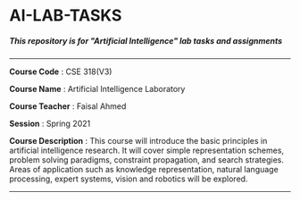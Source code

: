 # AI-LAB-TASKS

##### This repository is for "Artificial Intelligence" lab tasks and assignments
---

**Course Code** : CSE 318(V3)

**Course Name** : Artificial Intelligence Laboratory

**Course Teacher** : Faisal Ahmed

**Session** : Spring 2021

**Course Description** : This course will introduce the basic principles in artificial intelligence research. It will cover simple representation schemes, problem solving paradigms, constraint propagation, and search strategies. Areas of application such as knowledge representation, natural language processing, expert systems, vision and robotics will be explored.

---
